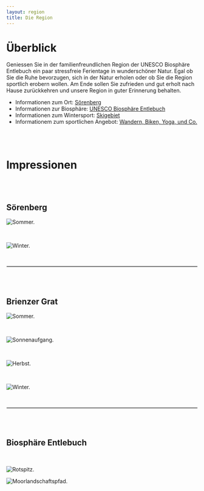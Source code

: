 ```yaml
---
layout: region
title: Die Region
---
```


# Überblick

Geniessen Sie in der familienfreundlichen Region der UNESCO Biosphäre Entlebuch ein paar stressfreie Ferientage in wunderschöner Natur. 
Egal ob Sie die Ruhe bevorzugen, sich in der Natur erholen oder ob Sie die Region sportlich erobern wollen.
Am Ende sollen Sie zufrieden und gut erholt nach Hause zurückkehren und unsere Region in guter Erinnerung behalten.

- Informationen zum Ort: [Sörenberg](https://www.soerenberg.ch/de/)
- Informationen zur Biosphäre: [UNESCO Biosphäre Entlebuch](https://www.biosphaere.ch/de/)
- Informationen zum Wintersport: [Skigebiet](https://www.soerenberg.ch/de/aktuell/news-bergbahnen/)
- Informationem zum sportlichen Angebot: [Wandern, Biken, Yoga, und Co.](https://www.soerenberg.ch/de/sommer/sport/)

<br>

<br>

# Impressionen

<br>

<br>

## Sörenberg

![Sommer.](https://raw.githubusercontent.com/ferienwohnung-flueehuetten-soerenberg/ferienwohnung-flueehuetten-soerenberg.github.io/master/assets/images/banners/soerenberg-round.png)

<br>

![Winter.](https://raw.githubusercontent.com/ferienwohnung-flueehuetten-soerenberg/ferienwohnung-flueehuetten-soerenberg.github.io/master/assets/images/banners/winterlandschaft-round.png)

<br>
<hr style="border:.5px solid lightgray"> <br>
<br>

## Brienzer Grat

![Sommer.](https://raw.githubusercontent.com/ferienwohnung-flueehuetten-soerenberg/ferienwohnung-flueehuetten-soerenberg.github.io/master/assets/images/banners/brienzer-grat-round.png)

<br>

![Sonnenaufgang.](https://raw.githubusercontent.com/ferienwohnung-flueehuetten-soerenberg/ferienwohnung-flueehuetten-soerenberg.github.io/master/assets/images/banners/AdobeStock_175334108.png)

<br>

![Herbst.](https://raw.githubusercontent.com/ferienwohnung-flueehuetten-soerenberg/ferienwohnung-flueehuetten-soerenberg.github.io/master/assets/images/banners/AdobeStock_241268127.png)

<br>

![Winter.](https://raw.githubusercontent.com/ferienwohnung-flueehuetten-soerenberg/ferienwohnung-flueehuetten-soerenberg.github.io/master/assets/images/banners/rothorn-round.png)

<br>
<hr style="border:.5px solid lightgray"> <br>
<br>

## Biosphäre Entlebuch

<br>

![Rotspitz.](https://raw.githubusercontent.com/ferienwohnung-flueehuetten-soerenberg/ferienwohnung-flueehuetten-soerenberg.github.io/master/assets/images/banners/AdobeStock_311159465.png)

![Moorlandschaftspfad.](https://raw.githubusercontent.com/ferienwohnung-flueehuetten-soerenberg/ferienwohnung-flueehuetten-soerenberg.github.io/master/assets/images/banners/moorlandschaftspfad-round.png)

<br>

